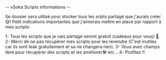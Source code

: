 -- vSoka Scripts informations --

Se dossier sera utilisé pour stocker tous les sripts partagé que j'aurais créer 😋!
Petit indications importantes que j'aimerais mettre en place par rapport à mes scripts:

1- Tous les scripts que je vais partagé seront gratuit (cadeaux pour vous) 🎁.
2- Merci de ne pas récupérer mes scripts pour les revendre (C'est inutiles car ils sont leak gratuitement et sa ne changera rien).
3- Vous avez champs libre pour récupérer des scripts et les améliorer🛠 etc...
4- Profitez !!

